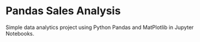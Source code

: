 # Pandas Sales Analysis
Simple data analytics project using Python Pandas and MatPlotlib in Jupyter Notebooks.
